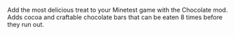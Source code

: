 Add the most delicious treat to your Minetest game with the Chocolate mod. Adds cocoa and craftable chocolate bars that can be eaten 8 times before they run out.